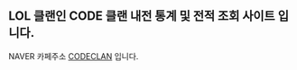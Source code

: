 ## LOL 클랜인 CODE 클랜 내전 통계 및 전적 조회 사이트 입니다.

NAVER 카페주소 [CODECLAN](https://cafe.naver.com/lolcodeclan) 입니다.
